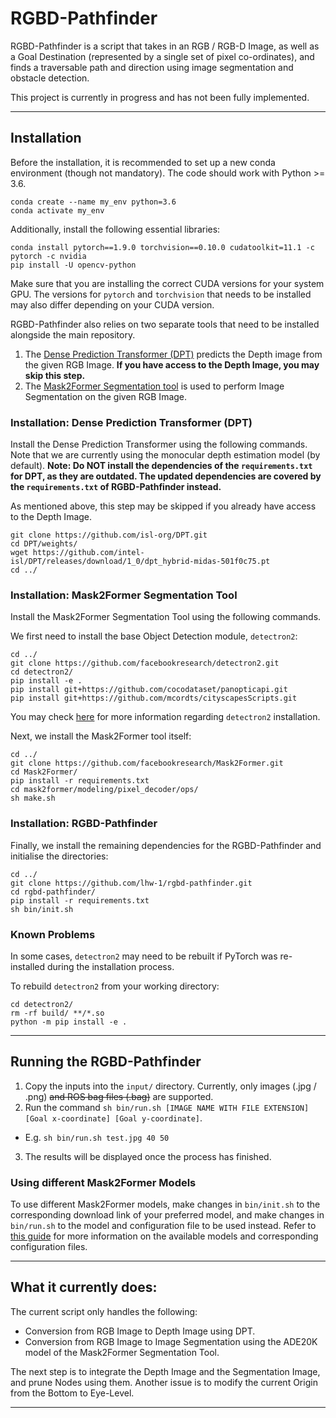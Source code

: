 # RGBD-Pathfinder

RGBD-Pathfinder is a script that takes in an RGB / RGB-D Image, as well as a Goal Destination (represented by a single set of pixel co-ordinates), and finds a traversable path and direction using image segmentation and obstacle detection.

This project is currently in progress and has not been fully implemented.

---

## Installation

Before the installation, it is recommended to set up a new conda environment (though not mandatory). The code should work with Python >= 3.6.

```
conda create --name my_env python=3.6
conda activate my_env
```

Additionally, install the following essential libraries:

```
conda install pytorch==1.9.0 torchvision==0.10.0 cudatoolkit=11.1 -c pytorch -c nvidia
pip install -U opencv-python
```

Make sure that you are installing the correct CUDA versions for your system GPU. The versions for `pytorch` and `torchvision` that needs to be installed may also differ depending on your CUDA version.

RGBD-Pathfinder also relies on two separate tools that need to be installed alongside the main repository.

1. The [Dense Prediction Transformer (DPT)](https://github.com/isl-org/DPT) predicts the Depth image from the given RGB Image. **If you have access to the Depth Image, you may skip this step.**
2. The [Mask2Former Segmentation tool](https://github.com/facebookresearch/Mask2Former) is used to perform Image Segmentation on the given RGB Image.

### Installation: Dense Prediction Transformer (DPT)

Install the Dense Prediction Transformer using the following commands. Note that we are currently using the monocular depth estimation model (by default). **Note: Do NOT install the dependencies of the `requirements.txt` for DPT, as they are outdated. The updated dependencies are covered by the `requirements.txt` of RGBD-Pathfinder instead.**

As mentioned above, this step may be skipped if you already have access to the Depth Image.

```
git clone https://github.com/isl-org/DPT.git
cd DPT/weights/
wget https://github.com/intel-isl/DPT/releases/download/1_0/dpt_hybrid-midas-501f0c75.pt
cd ../
```

### Installation: Mask2Former Segmentation Tool

Install the Mask2Former Segmentation Tool using the following commands. 

We first need to install the base Object Detection module, `detectron2`:

```
cd ../
git clone https://github.com/facebookresearch/detectron2.git
cd detectron2/
pip install -e .
pip install git+https://github.com/cocodataset/panopticapi.git
pip install git+https://github.com/mcordts/cityscapesScripts.git
```

You may check [here](https://detectron2.readthedocs.io/en/latest/tutorials/install.html) for more information regarding `detectron2` installation.

Next, we install the Mask2Former tool itself:

```
cd ../
git clone https://github.com/facebookresearch/Mask2Former.git
cd Mask2Former/
pip install -r requirements.txt
cd mask2former/modeling/pixel_decoder/ops/
sh make.sh
```

### Installation: RGBD-Pathfinder

Finally, we install the remaining dependencies for the RGBD-Pathfinder and initialise the directories:

```
cd ../
git clone https://github.com/lhw-1/rgbd-pathfinder.git
cd rgbd-pathfinder/
pip install -r requirements.txt
sh bin/init.sh
```

### Known Problems

In some cases, `detectron2` may need to be rebuilt if PyTorch was re-installed during the installation process.

To rebuild `detectron2` from your working directory:

```
cd detectron2/
rm -rf build/ **/*.so
python -m pip install -e .
```

---

## Running the RGBD-Pathfinder

1. Copy the inputs into the `input/` directory. Currently, only images (.jpg / .png) ~~and ROS bag files (.bag)~~ are supported.
2. Run the command `sh bin/run.sh [IMAGE NAME WITH FILE EXTENSION] [Goal x-coordinate] [Goal y-coordinate]`.
- E.g. `sh bin/run.sh test.jpg 40 50`
3. The results will be displayed once the process has finished.

### Using different Mask2Former Models

To use different Mask2Former models, make changes in `bin/init.sh` to the corresponding download link of your preferred model, and make changes in `bin/run.sh` to the model and configuration file to be used instead. Refer to [this guide](https://github.com/facebookresearch/Mask2Former/blob/main/GETTING_STARTED.md) for more information on the available models and corresponding configuration files. 

---

## What it currently does:

The current script only handles the following:
- Conversion from RGB Image to Depth Image using DPT.
- Conversion from RGB Image to Image Segmentation using the ADE20K model of the Mask2Former Segmentation Tool.

The next step is to integrate the Depth Image and the Segmentation Image, and prune Nodes using them.
Another issue is to modify the current Origin from the Bottom to Eye-Level.

---

